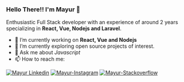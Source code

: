 <!-- Profile Header -->
### Hello There!! I'm Mayur 👋
Enthusiastic Full Stack developer with an experience of around 2 years specializing in **React, Vue, Nodejs and Laravel**.
<br/>

<!--Quick Overview-->
* 🔭 I’m currently working on **React, Vue and Nodejs**
* 🌱 I’m currently exploring open source projects of interest.
* 💬 Ask me about _Javascript_
* 📫 How to reach me:
<!-- SOCAIL MEDIA HANDLES -->
<!-- SOCAIL MEDIA HANDLES -->
[![Mayur Linkedin](https://img.shields.io/badge/-Mayur-blue?style=flat-square&logo=Linkedin&logoColor=white&link=https://www.linkedin.com/in/riti2409/)](https://www.linkedin.com/in/mayur-upadhayay-4278a2176/)
[![Mayur-Instagram](https://img.shields.io/badge/upadhayay_mayur-E4405F?style=for-the-badge&logo=instagram&logoColor=white)](https://www.instagram.com/upadhayay_mayur/)
[![Mayur-Stackoverflow](https://img.shields.io/badge/Mayur_Upadhayay-FE7A16?style=for-the-badge&logo=stack-overflow&logoColor=white)](https://stackoverflow.com/users/14194205/mayur-upadhyay)
